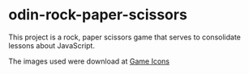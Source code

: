 # odin-rock-paper-scissors
This project is a rock, paper scissors game that serves to consolidate lessons about JavaScript.

The images used were download at [Game Icons](https://game-icons.net/)
